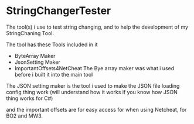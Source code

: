 # StringChangerTester
The tool(s) i use to test string changing, and to help the development of my StringChaning Tool.

The tool has these Tools included in it
- ByteArray Maker
- JsonSetting Maker
- ImportantOffsets4NetCheat
The Bye array maker was what i used before i built it into the main tool

The JSON setting maker is the tool i used to make the JSON file loading config thing work (will understand how it works if you know how JSON thing works for C#)

and the important offsets are for easy access for when using Netcheat, for BO2 and MW3.

